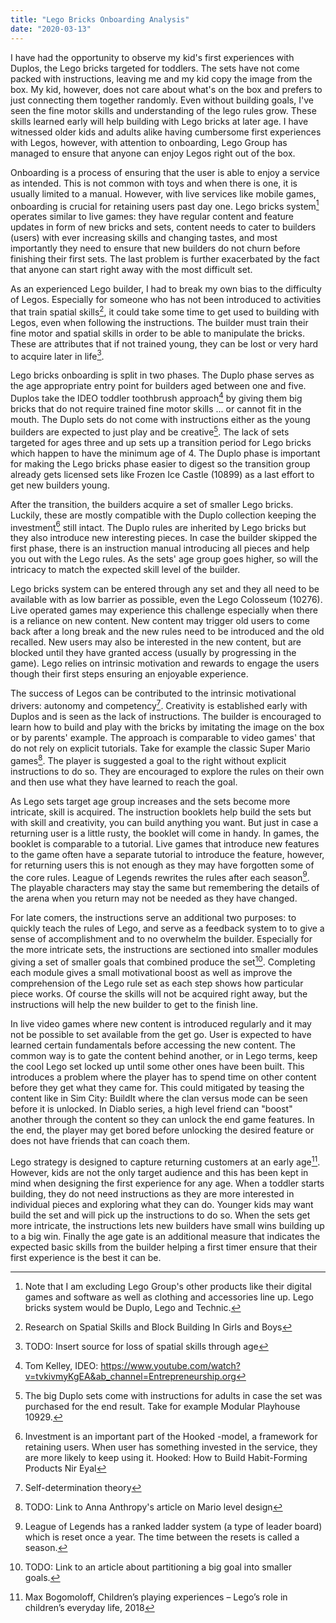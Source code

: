 ```yaml
---
title: "Lego Bricks Onboarding Analysis"
date: "2020-03-13"
---
```

I have had the opportunity to observe my kid's first experiences with Duplos, the Lego bricks targeted for toddlers. The sets have not come packed with instructions, leaving me and my kid copy the image from the box. My kid, however, does not care about what's on the box and prefers to just connecting them together randomly. Even without building goals, I've seen the fine motor skills and understanding of the lego rules grow. These skills learned early will help  building with Lego bricks at later age. I have witnessed older kids and adults alike having cumbersome first experiences with Legos, however, with attention to onboarding, Lego Group has managed to ensure that anyone can enjoy Legos right out of the box.

Onboarding is a process of ensuring that the user is able to enjoy a service as intended. This is not common with toys and when there is one, it is usually limited to a manual. However, with live services like mobile games, onboarding is crucial for retaining users past day one. Lego bricks system[^1] operates similar to live games: they have regular content and feature updates in form of new bricks and sets, content needs to cater to builders (users) with ever increasing skills and changing tastes, and most importantly they need to ensure that new builders do not churn before finishing their first sets. The last problem is further exacerbated by the fact that anyone can start right away with the most difficult set.

As an experienced Lego builder, I had to break my own bias to the difficulty of Legos. Especially for someone who has not been introduced to activities that train spatial skills[^2], it could take some time to get used to building with Legos, even when following the instructions. The builder must train their fine motor and spatial skills in order to be able to manipulate the bricks. These are attributes that if not trained young, they can be lost or very hard to acquire later in life[^3].

Lego bricks onboarding is split in two phases. The Duplo phase serves as the age appropriate entry point for builders aged between one and five. Duplos take the IDEO toddler toothbrush approach[^5] by giving them big bricks that do not require trained fine motor skills ... or cannot fit in the mouth. The Duplo sets do not come with instructions either as the young builders are expected to just play and be creative[^6]. The lack of sets targeted for ages three and up sets up a transition period for Lego bricks which happen to have the minimum age of 4. The Duplo phase is important for making the Lego bricks phase easier to digest so the transition group already gets licensed sets like Frozen Ice Castle (10899) as a last effort to get new builders young.

After the transition, the builders acquire a set of smaller Lego bricks. Luckily, these are mostly compatible with the Duplo collection keeping the investment[^7] still intact. The Duplo rules are inherited by Lego bricks but they also introduce new interesting pieces. In case the builder skipped the first phase, there is an instruction manual introducing all pieces and help you out with the Lego rules. As the sets' age group goes higher, so will the intricacy to match the expected skill level of the builder.

Lego bricks system can be entered through any set and they all need to be available with as low barrier as possible, even the Lego Colosseum (10276). Live operated games may experience this challenge especially when there is a reliance on new content. New content may trigger old users to come back after a long break and the new rules need to be introduced and the old recalled. New users may also be interested in the new content, but are blocked until they have granted access (usually by progressing in the game). Lego relies on intrinsic motivation and rewards to engage the users though their first steps ensuring an enjoyable experience.

The success of Legos can be contributed to the intrinsic motivational drivers: autonomy and competency[^*]. Creativity is established early with Duplos and is seen as the lack of instructions. The builder is encouraged to learn how to build and play with the bricks by imitating the image on the box or by parents' example. The approach is comparable to video games' that do not rely on explicit tutorials. Take for example the classic Super Mario games[^8]. The player is suggested a goal to the right without explicit instructions to do so. They are encouraged to explore the rules on their own and then use what they have learned to reach the goal.

As Lego sets target age group increases and the sets become more intricate, skill is acquired. The instruction booklets help build the sets but with skill and creativity, you can build anything you want. But just in case a returning user is a little rusty, the booklet will come in handy. In games, the booklet is comparable to a tutorial. Live games that introduce new features to the game often have a separate tutorial to introduce the feature, however, for returning users this is not enough as they may have forgotten some of the core rules. League of Legends rewrites the rules after each season[^9]. The playable characters may stay the same but remembering the details of the arena when you return may not be needed as they have changed.

For late comers, the instructions serve an additional two purposes: to quickly teach the rules of Lego, and serve as a feedback system to to give a sense of accomplishment and to no overwhelm the builder. Especially for the more intricate sets, the instructions are sectioned into smaller modules giving a set of smaller goals that combined produce the set[^10]. Completing each module gives a small motivational boost as well as improve the comprehension of the Lego rule set as each step shows how particular piece works. Of course the skills will not be acquired right away, but the instructions will help the new builder to get to the finish line.

In live video games where new content is introduced regularly and it may not be possible to set available from the get go. User is expected to have learned certain fundamentals before accessing the new content. The common way is to gate the content behind another, or in Lego terms, keep the cool Lego set locked up until some other ones have been built. This introduces a problem where the player has to spend time on other content before they get what they came for. This could mitigated by teasing the content like in Sim City: BuildIt where the clan versus mode can be seen before it is unlocked. In Diablo series, a high level friend can "boost" another through the content so they can unlock the end game features. In the end, the player may get bored before unlocking the desired feature or does not have friends that can coach them.

Lego strategy is designed to capture returning customers at an early age[^11]. However, kids are not the only target audience and this has been kept in mind when designing the first experience for any age. When a toddler starts building, they do not need instructions as they are more interested in individual pieces and exploring what they can do. Younger kids may want build the set and will pick up the instructions to do so. When the sets get more intricate, the instructions lets new builders have small wins building up to a big win. Finally the age gate is an additional measure that indicates the expected basic skills from the builder helping a first timer ensure that their first experience is the best it can be.

[^1]: Note that I am excluding Lego Group's other products like their digital games and software as well as clothing and accessories line up.
    Lego bricks system would be Duplo, Lego and Technic.
[^2]: Research on Spatial Skills and Block Building In Girls and Boys
[^3]:
    TODO: Insert source for loss of spatial skills through age
[^5]: Tom Kelley, IDEO: <https://www.youtube.com/watch?v=tvkivmyKgEA&ab_channel=Entrepreneurship.org>
[^6]: The big Duplo sets come with instructions for adults in case the set was purchased for the end result. Take for example  Modular Playhouse 10929.
[^7]: Investment is an important part of the Hooked -model, a framework for retaining users. When user has something invested in the service, they are more likely to keep using it.
    Hooked: How to Build Habit-Forming Products
    Nir Eyal
[^*]: Self-determination theory
[^8]:
    TODO: Link to Anna Anthropy's article on Mario level design
[^9]: League of Legends has a ranked ladder system (a type of leader board) which is reset once a year. The time between the resets is called a season.
[^10]:
    TODO: Link to an article about partitioning a big goal into smaller goals.
[^11]: Max Bogomoloff, Children’s playing experiences –   Lego’s role in children’s everyday life, 2018
